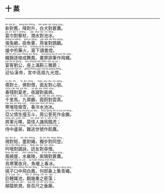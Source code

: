## 十 蒸
---
<div>

<p>
<ruby><rb> 新對舊，降對升，白犬對蒼鷹。 </rb> <rt>xīn  duì  jiù ， jiàng  duì  shēng ， bái  quǎn  duì  cāng  yīng 。</rt></ruby><BR>
<ruby><rb> 葛巾對藜杖，澗水對池冰。 </rb> <rt>gé  jīn  duì  lí  zhàng ， jiàn  shuǐ  duì  chí  bīng 。</rt></ruby><BR>
<ruby><rb> 張兔網，掛魚罾，燕雀對鵾鵬。 </rb> <rt>zhāng  tù  wǎng ， guà  yú  zēng ， yàn  què  duì  kūn  péng 。</rt></ruby><BR>
<ruby><rb> 爐中煎藥火，窗下讀書燈。 </rb> <rt>lú  zhōng  jiān  yào  huǒ ， chuāng  xià  dú  shū  dēng 。</rt></ruby><BR>
<ruby><rb> 織錦逐梭成舞鳳，畫屏誤筆作飛蠅。 </rb> <rt>zhī  jǐn  zhú  suō  chéng  wǔ  fèng ， huà  píng  wù  bǐ  zuò  fēi  yíng 。</rt></ruby><BR>
<ruby><rb> 宴客劉公，座上滿斟三雅爵； </rb> <rt>yàn  kè  liú  gōng ， zuò  shàng  mǎn  zhēn  sān  yǎ  jué ；</rt></ruby><BR>
<ruby><rb> 迎仙漢帝，宮中高插九光燈。 </rb> <rt>yíng  xiān  hàn  dì ， gōng  zhōng  gāo  chā  jiǔ  guāng  dēng 。</rt></ruby><BR></P>

<p>
<ruby><rb> 儒對士，佛對僧，面友對心朋。 </rb> <rt>rú  duì  shì ， fú  duì  sēng ， miàn  yǒu  duì  xīn  péng 。</rt></ruby><BR>
<ruby><rb> 春殘對夏老，夜寢對晨興。 </rb> <rt>chūn  cán  duì  xià  lǎo ， yè  qǐn  duì  chén  xìng 。</rt></ruby><BR>
<ruby><rb> 千里馬，九霄鵬，霞蔚對雲蒸。 </rb> <rt>qiān  lǐ  mǎ ， jiǔ  xiāo  péng ， xiá  wèi  duì  yún  zhēng 。</rt></ruby><BR>
<ruby><rb> 寒堆陰嶺雪，春泮水池冰。 </rb> <rt>hán  duī  yīn  lǐng  xuě ， chūn  pàn  shuǐ  chí  bīng 。</rt></ruby><BR>
<ruby><rb> 亞父憤生撞玉斗，周公誓死作金縢。 </rb> <rt>yà  fù  fèn  shēng  zhuàng  yù  dòu ， zhōu  gōng  shì  sǐ  zuò  jīn  téng 。</rt></ruby><BR>
<ruby><rb> 將軍元暉，莫怪人譏爲餓虎； </rb> <rt>jiāng  jūn  yuán  huī ， mò  guài  rén  jī  wèi  è  hǔ ；</rt></ruby><BR>
<ruby><rb> 侍中盧昶，難逃世號作飢鷹。 </rb> <rt>shì  zhōng  lú  chǎng ， nán  táo  shì  hào  zuò  jī  yīng 。</rt></ruby><BR></P>

<p>
<ruby><rb> 規對矩，墨對繩，獨步對同登。 </rb> <rt>guī  duì  jǔ ， mò  duì  shéng ， dú  bù  duì  tóng  dēng 。</rt></ruby><BR>
<ruby><rb> 吟哦對諷詠，訪友對尋僧。 </rb> <rt>yín  é  duì  fěng  yǒng ， fǎng  yǒu  duì  xún  sēng 。</rt></ruby><BR>
<ruby><rb> 風繞屋，水襄陵，紫鵠對蒼鷹。 </rb> <rt>fēng  rào  wū ， shuǐ  xiāng  líng ， zǐ  hú  duì  cāng  yīng 。</rt></ruby><BR>
<ruby><rb> 鳥寒驚夜月，魚暖上春冰。 </rb> <rt>niǎo  hán  jīng  yè  yuè ， yú  nuǎn  shàng  chūn  bīng 。</rt></ruby><BR>
<ruby><rb> 揚子口中飛白鳳，何郎鼻上集青蠅。 </rb> <rt>yáng  zǐ  kǒu  zhōng  fēi  bái  fèng ， hé  láng  bí  shàng  jí  qīng  yíng 。</rt></ruby><BR>
<ruby><rb> 巨鯉躍池，翻幾重之密藻； </rb> <rt>jù  lǐ  yuè  chí ， fān  jǐ  zhòng  zhī  mì  zǎo ；</rt></ruby><BR>
<ruby><rb> 顛猿飲澗，掛百尺之垂藤。 </rb> <rt>diān  yuán  yǐn  jiàn ， guà  bǎi  chǐ  zhī  chuí  téng 。</rt></ruby><BR></P>

</div>
